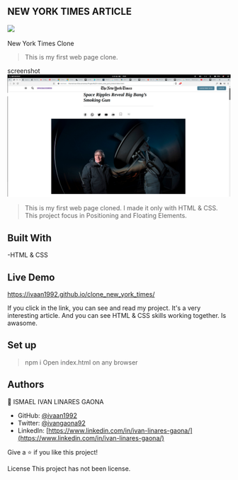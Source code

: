 
## NEW YORK TIMES ARTICLE

![](https://img.shields.io/badge/Microverse-blueviolet)

New York Times Clone

>This is my first web page clone.

screenshot
![alt text](https://github.com/ivaan1992/clone_new_york_times/blob/develop/Images/screenshot.png)


>This is my first web page cloned. I made it only with HTML & CSS. This project focus in Positioning and Floating Elements.
 
## Built With

-HTML & CSS

## Live Demo

https://ivaan1992.github.io/clone_new_york_times/

If you click in the link, you can see and read my project.
It's a very interesting article. And you can see HTML & CSS skills working together. Is awasome. 

## Set up
> npm i
> Open index.html on any browser

## Authors

👤 ISMAEL IVAN LINARES GAONA

- GitHub: [ @ivaan1992](https://github.com/ivaan1992)
- Twitter: [@ivangaona92](https://twitter.com/ivangaona92)
- LinkedIn: [https://www.linkedin.com/in/ivan-linares-gaona/](https://www.linkedin.com/in/ivan-linares-gaona/)

Give a ⭐️ if you like this project!


License This project has not been license.